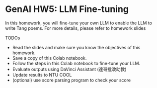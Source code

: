 # GenAI HW5: LLM Fine-tuning

In this homework, you will fine-tune your own LLM to enable the LLM to write Tang poems. For more details, please refer to homework slides

TODOs

- Read the slides and make sure you know the objectives of this homework.
- Save a copy of this Colab notebook.
- Follow the steps in this Colab notebook to fine-tune your LLM.
- Evaluate outputs using DaVinci Assistant (達哥批改助教)
- Update results to NTU COOL
- (optional) use score parsing program to check your score

